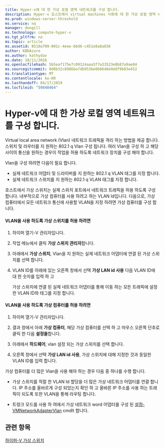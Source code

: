 ```yaml
---
title: Hyper-v에 대 한 가상 로컬 영역 네트워크를 구성 합니다.
description: Hyper-v 호스트에서 virtual machines 사용에 대 한 가상 로컬 영역 네트워크 (VLAN)을 구성 하기 위한 지침을 제공 합니다.
ms.prod: windows-server-threshold
ms.service: na
manager: dongill
ms.technology: compute-hyper-v
ms.tgt_pltfrm: na
ms.topic: article
ms.assetid: 8510a709-001c-4eee-b6d6-c451e8a8a836
author: KBDAzure
ms.author: kathydav
ms.date: 10/11/2016
ms.openlocfilehash: 5b5eaf175e7c09124aaa3f7a33523e8b87a9ae84
ms.sourcegitcommit: 0d0b32c8986ba7db9536e0b8648d4ddf9b03e452
ms.translationtype: MT
ms.contentlocale: ko-KR
ms.lasthandoff: 04/17/2019
ms.locfileid: "59848464"
---
```

# <a name="configure-virtual-local-area-networks-for-hyper-v"></a>Hyper-v에 대 한 가상 로컬 영역 네트워크를 구성 합니다.
Virtual local area network \(Vlan\) 네트워크 트래픽을 격리 하는 방법을 제공 합니다. 스위치 및 라우터를 지 원하는 802.1 q Vlan 구성 됩니다. 여러 Vlan을 구성 하 고 해당 사이의 통신을 원하는 경우이 작업을 허용 하도록 네트워크 장치를 구성 해야 합니다. 

Vlan을 구성 하려면 다음이 필요 합니다.  
  
-   실제 네트워크 어댑터 및 드라이버를 지 원하는 802.1 q VLAN 태그를 지정 합니다.  
-   실제 네트워크 스위치를 지 원하는 802.1 q VLAN 태그를 지정 합니다.  
  
호스트에서 가상 스위치는 실제 스위치 포트에서 네트워크 트래픽을 허용 하도록 구성 합니다. 내부적으로 가상 컴퓨터를 사용 하려고 하는 VLAN Id입니다. 다음으로, 가상 컴퓨터에서 모든 네트워크 통신에 사용할 VLAN을 지정 하려면 가상 컴퓨터를 구성 합니다.  
  
#### <a name="to-allow-a-virtual-switch-to-use-a-vlan"></a>VLAN을 사용 하도록 가상 스위치를 허용 하려면  
  
1.  하이퍼 열기\-V 관리자입니다.  
  
2.  작업 메뉴에서 클릭 **가상 스위치 관리자**합니다.  
  
3.  아래에서 **가상 스위치**, Vlan을 지 원하는 실제 네트워크 어댑터에 연결 된 가상 스위치를 선택 합니다. 

4. VLAN ID를 아래에 있는 오른쪽 창에서 선택 **가상 LAN id 사용** 다음 VLAN ID에 대 한 숫자를 입력 하 고  
  
    가상 스위치에 연결 된 실제 네트워크 어댑터를 통해 이동 하는 모든 트래픽에 설정한 VLAN ID와 태그를 지정 합니다.  
  
#### <a name="to-allow-a-virtual-machine-to-use-a-vlan"></a>VLAN을 사용 하도록 가상 컴퓨터를 허용 하려면  
  
1.  하이퍼 열기\-V 관리자입니다.  
  
2.  결과 창에서 아래 **가상 컴퓨터**, 해당 가상 컴퓨터를 선택 하 고 마우스 오른쪽 단추로 클릭 한 다음 **설정을**합니다.  

3.  아래에서 **하드웨어**, vlan 설정 되는 가상 스위치를 선택 합니다.
  
4.  오른쪽 창에서 선택 **가상 LAN id 사용**, 가상 스위치에 대해 지정한 것과 동일한 VLAN ID를 입력 합니다. 

가상 컴퓨터를 더 많은 Vlan을 사용 해야 하는 경우 다음 중 하나를 수행 합니다.  
  
-   가상 스위치를 적절 한 VLAN Id 할당을 더 많은 가상 네트워크 어댑터를 연결 합니다. IP 주소를 올바르게 구성 되었는지 확인 하 고 올바른 IP 주소를 사용 하는 트래픽이 되도록 또한 VLAN을 통해 라우팅 합니다.  
  
-   트렁크 모드를 사용 하 여에서 가상 네트워크 word 어댑터를 구성 된 [설정\-VMNetworkAdapterVlan](https://technet.microsoft.com/library/hh848475.aspx) cmdlt 합니다.
  
## <a name="see-also"></a>관련 항목  
 
[하이퍼\-V 가상 스위치](https://technet.microsoft.com/windows-server-docs/networking/technologies/hyper-v-virtual-switch/hyper-v-virtual-switch)